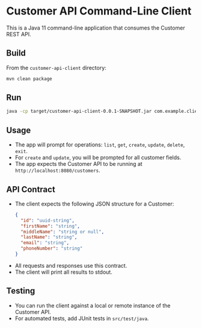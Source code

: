 # Customer API Command-Line Client

This is a Java 11 command-line application that consumes the Customer REST API.

## Build

From the `customer-api-client` directory:

```sh
mvn clean package
```

## Run

```sh
java -cp target/customer-api-client-0.0.1-SNAPSHOT.jar com.example.client.CustomerApiClient
```

## Usage

- The app will prompt for operations: `list`, `get`, `create`, `update`, `delete`, `exit`.
- For `create` and `update`, you will be prompted for all customer fields.
- The app expects the Customer API to be running at `http://localhost:8080/customers`.

## API Contract

- The client expects the following JSON structure for a Customer:
  ```json
  {
    "id": "uuid-string",
    "firstName": "string",
    "middleName": "string or null",
    "lastName": "string",
    "email": "string",
    "phoneNumber": "string"
  }
  ```
- All requests and responses use this contract.
- The client will print all results to stdout.

## Testing

- You can run the client against a local or remote instance of the Customer API.
- For automated tests, add JUnit tests in `src/test/java`. 
